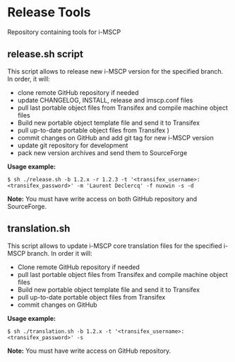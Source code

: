 # Release Tools

Repository containing tools for i-MSCP

## release.sh script

This script allows to release new i-MSCP version for the specified branch. In order, it will:

- clone remote GitHub repository if needed
- update CHANGELOG, INSTALL, release and imscp.conf files
- pull last portable object files from Transifex and compile machine object files
- Build new portable object template file and send it to Transifex
- pull up-to-date portable object files from Transifex )
- commit changes on GitHub and add git tag for new i-MSCP version
- update git repository for development
- pack new version archives and send them to SourceForge

**Usage example:**

```shell
$ sh ./release.sh -b 1.2.x -r 1.2.3 -t '<transifex_username>:<transifex_password>' -m 'Laurent Declercq' -f nuxwin -s -d
```

**Note:** You must have write access on both GitHub repository and SourceForge.

## translation.sh

This script allows to update i-MSCP core translation files for the specified i-MSCP branch. In order it will:

- Clone remote GitHub repository if needed
- pull last portable object files from Transifex and compile machine object files
- Build new portable object template file and send it to Transifex
- pull up-to-date portable object files from Transifex 
- commit changes on GitHub 

**Usage example:** 

```
$ sh ./translation.sh -b 1.2.x -t '<transifex_username>:<transifex_password>' -s
```

**Note:** You must have write access on GitHub repository.
